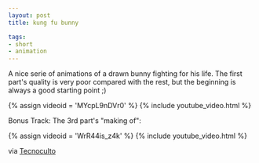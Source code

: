 ```yaml
---
layout: post
title: kung fu bunny

tags:
- short
- animation
---
```

A nice serie of animations of a drawn bunny fighting for his life. The first part's quality is very poor compared with the rest, but the beginning is always a good starting point ;) 

{% assign videoid = 'MYcpL9nDVr0' %}
{% include youtube_video.html %}

Bonus Track: The 3rd part's "making of":

{% assign videoid = 'WrR44is_z4k' %}
{% include youtube_video.html %}

via [Tecnoculto](http://tecnoculto.com/2010/02/22/kungfu-bunny/)
